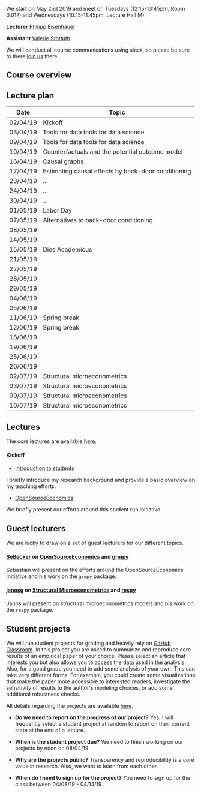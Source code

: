 We start on May 2nd 2019 and meet on Tuesdays (12:15-13:45pm, Room 0.017) and Wednesdays (10:15-11:45pm, Lecture Hall M).

**Lecturer** [Philipp Eisenhauer](https://peisenha.github.io/build/html/index.html)

**Assistant** [Valerie Stottuth](https://github.com/vstottuth)

We will conduct all course communications using slack, so please be sure to  there [join us](https://join.slack.com/t/humancapitalanalysis/shared_invite/enQtNDQ0ODkyODYyODA2LWEyZjdlNWYwYmUyNzlkOWFkNWJkMGI5M2M4ZWUyMThhNWNiMmJhY2ZjY2E4YzE3NGQ5MzcxZTRhN2QxYjgxYWY) there.

## Course overview

## Lecture plan

| Date      | Topic                                                     |
| ----------| --------------------------------------------------------- |
| 02/04/19  | Kickoff                                                   |
| 03/04/19  | Tools for data tools for data science                     |
| 09/04/19  | Tools for data tools for data science                     |
| 10/04/19  | Counterfactuals and the potential outcome model           |
| 16/04/19  | Causal graphs                                             |
| 17/04/19  | Estimating causal effects by back-door conditioning       |
| 23/04/19  | ...                                                       |
| 24/04/19  | ...                                                       |
| 30/04/19  | ...                                                       |
| 01/05/19  | Labor Day                                                 |
| 07/05/19  | Alternatives to back-door conditioning                    |
| 08/05/19  |                                                           |
| 14/05/19  |                                                           |
| 15/05/19  | Dies Academicus                                           |
| 21/05/19  |                                                           |
| 22/05/19  |                                                           |
| 28/05/19  |                                                           |
| 29/05/19  |                                                           |
| 04/06/19  |                                                           |
| 05/06/19  |                                                           |
| 11/06/19  | Spring break                                              |
| 12/06/19  | Spring break                                              |
| 18/06/19  |                                                           |
| 19/06/19  |                                                           |
| 25/06/19  |                                                           |
| 26/06/19  |                                                           |
| 02/07/19  | Structural microeconometrics                              |
| 03/07/19  | Structural microeconometrics                              |
| 09/07/19  | Structural microeconometrics                              |
| 10/07/19  | Structural microeconometrics                              |

## Lectures

The core lectures are available [here](https://github.com/HumanCapitalAnalysis/microeconometrics/blob/master/README.md).

#### Kickoff

* [Introduction to students](https://github.com/peisenha/intro_to_students/blob/master/dist/eisenhauer-introduction.pdf)

I briefly introduce my research background and provide a basic overview on my teaching efforts.

* [OpenSourceEconomics](https://github.com/OpenSourceEconomics)

We briefly present our efforts around this student run initiative.

## Guest lecturers

We are lucky to draw on a set of guest lecturers for our different topics.

#### [SeBecker](https://github.com/sebecker) on [OpenSourceEconomics](https://github.com/OpenSourceEconomics) and [grmpy](https://grmpy.readthedocs.io)

Sebastian will present on the efforts around the OpenSourceEconomics Initiative and his work on the `grmpy` package.

#### [janosg](https://github.com/janosg) on [Structural Microeconometrics](https://en.wikipedia.org/wiki/Structural_estimation) and [respy](http://respy.readthedocs.io)

Janos will present on structural microeconometrics models and his work on the `respy` package.

## Student projects

We will run student projects for grading and heavily rely on [GitHub Classroom](https://classroom.github.com). In this project you are asked to summarize and reproduce core results of an empirical paper of your choice. Please select an article that interests you but also allows you to access the data used in the analysis. Also, for a good grade you need to add some analysis of your own. This can take very different forms. For example, you could create some visualizations that make the paper more accessible to interested readers, investigate the sensitivity of results to the author's modeling choices, or add some additional robustness checks.

All details regarding the projects are available [here](https://github.com/HumanCapitalAnalysis/student-project-template).

* **Do we need to report on the progress of our project?** Yes, I will frequently select a student project at random to report on their current state at the end of a lecture.

* **When is the student project due?** We need to finish working on our projects by noon on 08/04/19.

* **Why are the projects public?** Transparency and reproducibility is a core value in research. Also, we want to learn from each other.

* **When do I need to sign up for the project?** You need to sign up for the class between 04/08/19 - 04/14/19.
